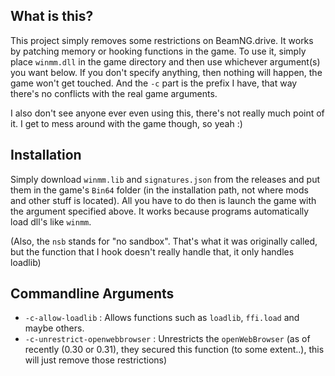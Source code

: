 ## What is this?
This project simply removes some restrictions on BeamNG.drive. It works by patching memory or hooking functions in the game. To use it, simply place `winmm.dll` in the game directory and then use whichever argument(s) you want below. If you don't specify anything, then nothing will happen, the game won't get touched. And the `-c` part is the prefix I have, that way there's no conflicts with the real game arguments.  

I also don't see anyone ever even using this, there's not really much point of it. I get to mess around with the game though, so yeah :)

## Installation
Simply download `winmm.lib` and `signatures.json` from the releases and put them in the game's `Bin64` folder (in the installation path, not where mods and other stuff is located).
All you have to do then is launch the game with the argument specified above. It works because programs automatically load dll's like `winmm`.

(Also, the `nsb` stands for "no sandbox". That's what it was originally called, but the function that I hook doesn't really handle that, it only handles loadlib)

## Commandline Arguments
- `-c-allow-loadlib` : Allows functions such as `loadlib`, `ffi.load` and maybe others.
- `-c-unrestrict-openwebbrowser` : Unrestricts the `openWebBrowser` (as of recently (0.30 or 0.31), they secured this function (to some extent..), this will just remove those restrictions)